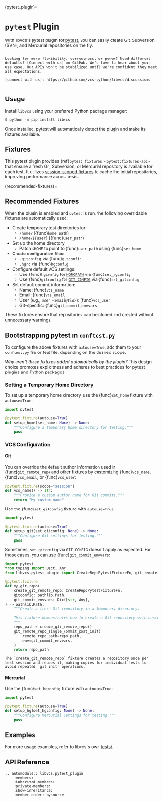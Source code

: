(pytest_plugin)=

# `pytest` Plugin

With libvcs's pytest plugin for [pytest], you can easily create Git, Subversion (SVN), and Mercurial repositories on the fly.

```{seealso} Are you using libvcs?

Looking for more flexibility, correctness, or power? Need different defaults? [Connect with us] on GitHub. We'd love to hear about your use case. Our APIs won't be stabilized until we're confident they meet all expectations.

[connect with us]: https://github.com/vcs-python/libvcs/discussions
```

```{module} libvcs.pytest_plugin

```

[pytest]: https://docs.pytest.org/

## Usage

Install `libvcs` using your preferred Python package manager:

```console
$ python -m pip install libvcs
```

Once installed, pytest will automatically detect the plugin and make its fixtures available.

## Fixtures

This pytest plugin provides {ref}`pytest fixtures <pytest:fixtures-api>` that ensure a fresh Git, Subversion, or Mercurial repository is available for each test. It utilizes [session-scoped fixtures] to cache the initial repositories, improving performance across tests.

[session-scoped fixtures]: https://docs.pytest.org/en/8.3.x/how-to/fixtures.html#fixture-scopes

(recommended-fixtures)=

## Recommended Fixtures

When the plugin is enabled and `pytest` is run, the following overridable fixtures are automatically used:

- Create temporary test directories for:
  - `/home/` ({func}`home_path`)
  - `/home/${user}` ({func}`user_path`)
- Set up the home directory:
  - Patch `$HOME` to point to {func}`user_path` using {func}`set_home`
- Create configuration files:
  - `.gitconfig` via {func}`gitconfig`
  - `.hgrc` via {func}`hgconfig`
- Configure default VCS settings:
  - Use {func}`hgconfig` for [`HGRCPATH`] via {func}`set_hgconfig`
  - Use {func}`gitconfig` for [`GIT_CONFIG`] via {func}`set_gitconfig`
- Set default commit information:
  - Name: {func}`vcs_name`
  - Email: {func}`vcs_email`
  - User (e.g., _`user <email@tld>`_): {func}`vcs_user`
  - Git-specific: {func}`git_commit_envvars`

These fixtures ensure that repositories can be cloned and created without unnecessary warnings.

[`HGRCPATH`]: https://www.mercurial-scm.org/doc/hg.1.html#:~:text=UNIX%2Dlike%20environments.-,HGRCPATH,-If%20not%20set
[`GIT_CONFIG`]: https://git-scm.com/docs/git-config#Documentation/git-config.txt-GITCONFIG

## Bootstrapping pytest in `conftest.py`

To configure the above fixtures with `autouse=True`, add them to your `conftest.py` file or test file, depending on the desired scope.

_Why aren't these fixtures added automatically by the plugin?_ This design choice promotes explicitness and adheres to best practices for pytest plugins and Python packages.

### Setting a Temporary Home Directory

To set up a temporary home directory, use the {func}`set_home` fixture with `autouse=True`:

```python
import pytest

@pytest.fixture(autouse=True)
def setup_home(set_home: None) -> None:
    """Configure a temporary home directory for testing."""
    pass
```

### VCS Configuration

#### Git

You can override the default author information used in {func}`git_remote_repo` and other
fixtures by customizing {func}`vcs_name`, {func}`vcs_email`, or {func}`vcs_user`:

```python
@pytest.fixture(scope="session")
def vcs_name() -> str:
    """Provide a custom author name for Git commits."""
    return "My custom name"
```

Use the {func}`set_gitconfig` fixture with `autouse=True`:

```python
import pytest

@pytest.fixture(autouse=True)
def setup_git(set_gitconfig: None) -> None:
    """Configure Git settings for testing."""
    pass
```

Sometimes, `set_gitconfig` via `GIT_CONFIG` doesn't apply as expected. For those
cases, you can use {func}`git_commit_envvars`:

```python
import pytest
from typing import Dict, Any
from libvcs.pytest_plugin import CreateRepoPytestFixtureFn, git_remote_repo_single_commit_post_init

@pytest.fixture
def my_git_repo(
    create_git_remote_repo: CreateRepoPytestFixtureFn,
    gitconfig: pathlib.Path,
    git_commit_envvars: Dict[str, Any],
) -> pathlib.Path:
    """Create a fresh Git repository in a temporary directory.
    
    This fixture demonstrates how to create a Git repository with custom commit settings.
    """
    repo_path = create_git_remote_repo()
    git_remote_repo_single_commit_post_init(
        remote_repo_path=repo_path,
        env=git_commit_envvars,
    )
    return repo_path
```

```{note}
The `create_git_remote_repo` fixture creates a repository once per test session and reuses it, making copies for individual tests to avoid repeated `git init` operations.
```

#### Mercurial

Use the {func}`set_hgconfig` fixture with `autouse=True`:

```python
import pytest

@pytest.fixture(autouse=True)
def setup_hg(set_hgconfig: None) -> None:
    """Configure Mercurial settings for testing."""
    pass
```

## Examples

For more usage examples, refer to libvcs's own [tests/](https://github.com/vcs-python/libvcs/tree/master/tests).

## API Reference

```{eval-rst}
.. automodule:: libvcs.pytest_plugin
    :members:
    :inherited-members:
    :private-members:
    :show-inheritance:
    :member-order: bysource
```

